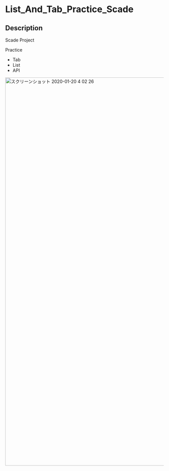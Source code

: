 # List_And_Tab_Practice_Scade

## Description

Scade Project

Practice
- Tab
- List
- API


<img width="1229" alt="スクリーンショット 2020-01-20 4 02 26" src="https://user-images.githubusercontent.com/24838521/72741062-3c672480-3bea-11ea-9773-9ca25b4ad01e.png">
